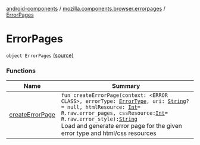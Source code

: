 [android-components](../../index.md) / [mozilla.components.browser.errorpages](../index.md) / [ErrorPages](./index.md)

# ErrorPages

`object ErrorPages` [(source)](https://github.com/mozilla-mobile/android-components/blob/master/components/browser/errorpages/src/main/java/mozilla/components/browser/errorpages/ErrorPages.kt#L15)

### Functions

| Name | Summary |
|---|---|
| [createErrorPage](create-error-page.md) | `fun createErrorPage(context: <ERROR CLASS>, errorType: `[`ErrorType`](../-error-type/index.md)`, uri: `[`String`](https://kotlinlang.org/api/latest/jvm/stdlib/kotlin/-string/index.html)`? = null, htmlResource: `[`Int`](https://kotlinlang.org/api/latest/jvm/stdlib/kotlin/-int/index.html)` = R.raw.error_pages, cssResource: `[`Int`](https://kotlinlang.org/api/latest/jvm/stdlib/kotlin/-int/index.html)` = R.raw.error_style): `[`String`](https://kotlinlang.org/api/latest/jvm/stdlib/kotlin/-string/index.html)<br>Load and generate error page for the given error type and html/css resources |
